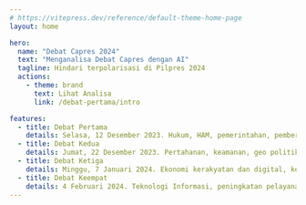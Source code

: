 ```yaml
---
# https://vitepress.dev/reference/default-theme-home-page
layout: home

hero:
  name: "Debat Capres 2024"
  text: "Menganalisa Debat Capres dengan AI"
  tagline: Hindari terpolarisasi di Pilpres 2024
  actions:
    - theme: brand
      text: Lihat Analisa
      link: /debat-pertama/intro

features:
  - title: Debat Pertama
    details: Selasa, 12 Desember 2023. Hukum, HAM, pemerintahan, pemberantasan korupsi, dan penguatan demokrasi.
  - title: Debat Kedua
    details: Jumat, 22 Desember 2023. Pertahanan, keamanan, geo politik, dan hubungan internasional.
  - title: Debat Ketiga
    details: Minggu, 7 Januari 2024. Ekonomi kerakyatan dan digital, kesejahteraan sosial, investasi, perdagangan, pajak, keuangan, pengelolaan APBN dan APBD, dan infrastruktur.
  - title: Debat Keempat
    details: 4 Februari 2024. Teknologi Informasi, peningkatan pelayanan publik, hoaks, intoleransi, pendidikan, kesehatan (Post-COVID Society), dan Ketenagakerjaan.
---
```

